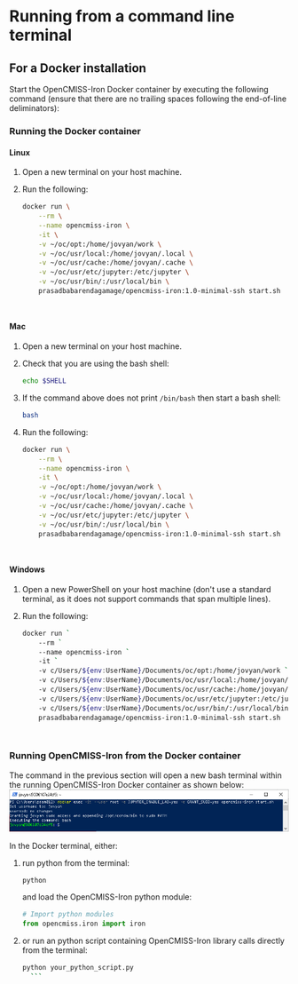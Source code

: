 # Running from a command line terminal

## For a Docker installation
Start the OpenCMISS-Iron Docker container by executing the following command (ensure that there are no trailing spaces following the end-of-line deliminators):

### Running the Docker container

#### Linux
1. Open a new terminal on your host machine.
2. Run the following:
    ```bash
    docker run \
        --rm \
        --name opencmiss-iron \
        -it \
        -v ~/oc/opt:/home/jovyan/work \
        -v ~/oc/usr/local:/home/jovyan/.local \
        -v ~/oc/usr/cache:/home/jovyan/.cache \
        -v ~/oc/usr/etc/jupyter:/etc/jupyter \
        -v ~/oc/usr/bin/:/usr/local/bin \
        prasadbabarendagamage/opencmiss-iron:1.0-minimal-ssh start.sh
    ```
   
    ``` Important:: Ensure that there are no trailing spaces following the end of line backslash deliminators.
    ```
      
    ``` Important:: Repeat the above command if you recieve an error like: 'docker: Error response from daemon'.
    ```

#### Mac
1. Open a new terminal on your host machine.

2. Check that you are using the bash shell:
    ```bash
    echo $SHELL
    ```
3. If the command above does not print `/bin/bash` then start a bash shell:
    ```bash
    bash
    ```
4. Run the following:   
    ```bash
    docker run \
        --rm \
        --name opencmiss-iron \
        -it \
        -v ~/oc/opt:/home/jovyan/work \
        -v ~/oc/usr/local:/home/jovyan/.local \
        -v ~/oc/usr/cache:/home/jovyan/.cache \
        -v ~/oc/usr/etc/jupyter:/etc/jupyter \
        -v ~/oc/usr/bin/:/usr/local/bin \
        prasadbabarendagamage/opencmiss-iron:1.0-minimal-ssh start.sh
    ```
   
    ``` Important:: Ensure that there are no trailing spaces following the end of line backslash deliminators.
    ```
      
    ``` Important:: Repeat the above command if you recieve an error like: 'docker: Error response from daemon'.
    ```      

#### Windows
1. Open a new PowerShell on your host machine (don't use a standard terminal, as it does not support commands that span multiple lines).
2. Run the following:       
    ```bash
    docker run `
        --rm `
        --name opencmiss-iron `
        -it `
        -v c/Users/${env:UserName}/Documents/oc/opt:/home/jovyan/work `
        -v c/Users/${env:UserName}/Documents/oc/usr/local:/home/jovyan/.local `
        -v c/Users/${env:UserName}/Documents/oc/usr/cache:/home/jovyan/.cache `
        -v c/Users/${env:UserName}/Documents/oc/usr/etc/jupyter:/etc/jupyter `
        -v c/Users/${env:UserName}/Documents/oc/usr/bin/:/usr/local/bin/ `
        prasadbabarendagamage/opencmiss-iron:1.0-minimal-ssh start.sh
    ```
   
    ``` Important:: Ensure that there are no trailing spaces following the end-of-line tilda deliminators.
    ```
   
    ``` Important:: Repeat the above command if you recieve an error like: 'docker: Error response from daemon'.
    ```


### Running OpenCMISS-Iron from the Docker container
The command in the previous section will open a new bash terminal within the running OpenCMISS-Iron Docker container as shown below:
![Start bash terminal in running container](./docker_start_bash_terminal.png)

In the Docker terminal, either: 
1. run python from the terminal: 
    ```bash
    python
    ```
    and load the OpenCMISS-Iron python module:
    ```python
    # Import python modules
    from opencmiss.iron import iron
    ```
2. or run an python script containing OpenCMISS-Iron library calls directly from the terminal:
      ```bash
    python your_python_script.py
        ```   
